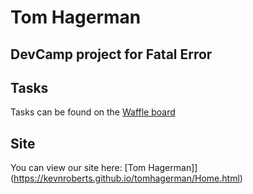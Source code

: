 # Tom Hagerman
## DevCamp project for Fatal Error

## Tasks
Tasks can be found on the [Waffle board](https://waffle.io/kevnroberts/tomhagerman)

## Site
You can view our site here: [Tom Hagerman]](https://kevnroberts.github.io/tomhagerman/Home.html)
